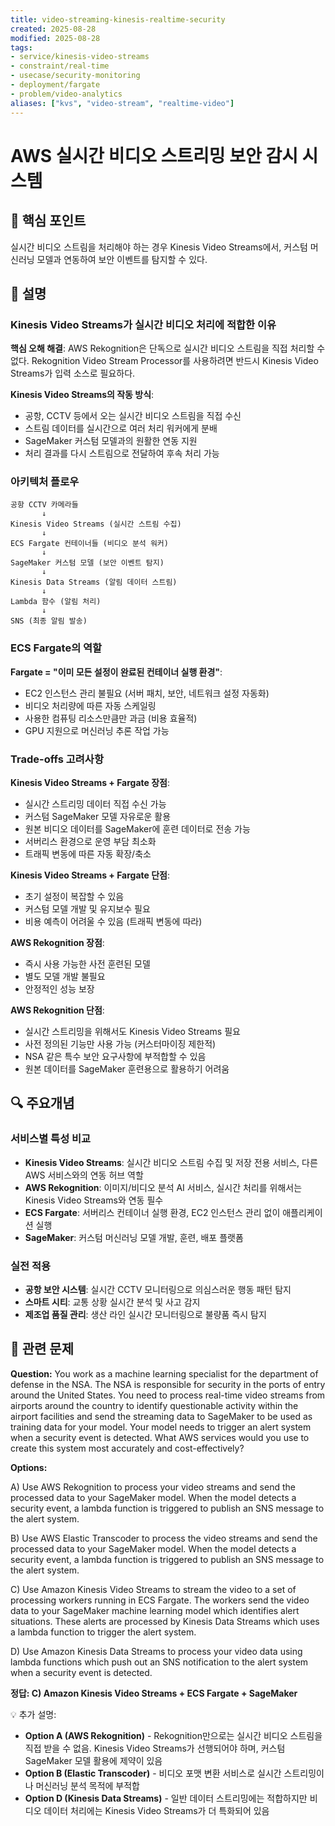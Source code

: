 ```yaml
---
title: video-streaming-kinesis-realtime-security
created: 2025-08-28
modified: 2025-08-28
tags:
- service/kinesis-video-streams
- constraint/real-time
- usecase/security-monitoring
- deployment/fargate
- problem/video-analytics
aliases: ["kvs", "video-stream", "realtime-video"]
---
```


# AWS 실시간 비디오 스트리밍 보안 감시 시스템

## 🎯 핵심 포인트

실시간 비디오 스트림을 처리해야 하는 경우 Kinesis Video Streams에서, 커스텀 머신러닝 모델과 연동하여 보안 이벤트를 탐지할 수 있다.

## 📝 설명

### Kinesis Video Streams가 실시간 비디오 처리에 적합한 이유

**핵심 오해 해결**: AWS Rekognition은 단독으로 실시간 비디오 스트림을 직접 처리할 수 없다. Rekognition Video Stream Processor를 사용하려면 반드시 Kinesis Video Streams가 입력 소스로 필요하다.

**Kinesis Video Streams의 작동 방식**:
- 공항, CCTV 등에서 오는 실시간 비디오 스트림을 직접 수신
- 스트림 데이터를 실시간으로 여러 처리 워커에게 분배
- SageMaker 커스텀 모델과의 원활한 연동 지원
- 처리 결과를 다시 스트림으로 전달하여 후속 처리 가능

### 아키텍처 플로우

```
공항 CCTV 카메라들
       ↓
Kinesis Video Streams (실시간 스트림 수집)
       ↓
ECS Fargate 컨테이너들 (비디오 분석 워커)
       ↓
SageMaker 커스텀 모델 (보안 이벤트 탐지)
       ↓
Kinesis Data Streams (알림 데이터 스트림)
       ↓
Lambda 함수 (알림 처리)
       ↓
SNS (최종 알림 발송)
```

### ECS Fargate의 역할

**Fargate = "이미 모든 설정이 완료된 컨테이너 실행 환경"**:
- EC2 인스턴스 관리 불필요 (서버 패치, 보안, 네트워크 설정 자동화)
- 비디오 처리량에 따른 자동 스케일링
- 사용한 컴퓨팅 리소스만큼만 과금 (비용 효율적)
- GPU 지원으로 머신러닝 추론 작업 가능

### Trade-offs 고려사항

**Kinesis Video Streams + Fargate 장점**:
- 실시간 스트리밍 데이터 직접 수신 가능
- 커스텀 SageMaker 모델 자유로운 활용
- 원본 비디오 데이터를 SageMaker에 훈련 데이터로 전송 가능
- 서버리스 환경으로 운영 부담 최소화
- 트래픽 변동에 따른 자동 확장/축소

**Kinesis Video Streams + Fargate 단점**:
- 초기 설정이 복잡할 수 있음
- 커스텀 모델 개발 및 유지보수 필요
- 비용 예측이 어려울 수 있음 (트래픽 변동에 따라)

**AWS Rekognition 장점**:
- 즉시 사용 가능한 사전 훈련된 모델
- 별도 모델 개발 불필요
- 안정적인 성능 보장

**AWS Rekognition 단점**:
- 실시간 스트리밍을 위해서도 Kinesis Video Streams 필요
- 사전 정의된 기능만 사용 가능 (커스터마이징 제한적)
- NSA 같은 특수 보안 요구사항에 부적합할 수 있음
- 원본 데이터를 SageMaker 훈련용으로 활용하기 어려움

## 🔍 주요개념

### 서비스별 특성 비교

- **Kinesis Video Streams**: 실시간 비디오 스트림 수집 및 저장 전용 서비스, 다른 AWS 서비스와의 연동 허브 역할
- **AWS Rekognition**: 이미지/비디오 분석 AI 서비스, 실시간 처리를 위해서는 Kinesis Video Streams와 연동 필수
- **ECS Fargate**: 서버리스 컨테이너 실행 환경, EC2 인스턴스 관리 없이 애플리케이션 실행
- **SageMaker**: 커스텀 머신러닝 모델 개발, 훈련, 배포 플랫폼

### 실전 적용

- **공항 보안 시스템**: 실시간 CCTV 모니터링으로 의심스러운 행동 패턴 탐지
- **스마트 시티**: 교통 상황 실시간 분석 및 사고 감지
- **제조업 품질 관리**: 생산 라인 실시간 모니터링으로 불량품 즉시 탐지

## 📝 관련 문제

**Question:** You work as a machine learning specialist for the department of defense in the NSA. The NSA is responsible for security in the ports of entry around the United States. You need to process real-time video streams from airports around the country to identify questionable activity within the airport facilities and send the streaming data to SageMaker to be used as training data for your model. Your model needs to trigger an alert system when a security event is detected. What AWS services would you use to create this system most accurately and cost-effectively?

**Options:**

A) Use AWS Rekognition to process your video streams and send the processed data to your SageMaker model. When the model detects a security event, a lambda function is triggered to publish an SNS message to the alert system.

B) Use AWS Elastic Transcoder to process the video streams and send the processed data to your SageMaker model. When the model detects a security event, a lambda function is triggered to publish an SNS message to the alert system.

C) Use Amazon Kinesis Video Streams to stream the video to a set of processing workers running in ECS Fargate. The workers send the video data to your SageMaker machine learning model which identifies alert situations. These alerts are processed by Kinesis Data Streams which uses a lambda function to trigger the alert system.

D) Use Amazon Kinesis Data Streams to process your video data using lambda functions which push out an SNS notification to the alert system when a security event is detected.

**정답: C) Amazon Kinesis Video Streams + ECS Fargate + SageMaker**

💡 추가 설명:

- **Option A (AWS Rekognition)** - Rekognition만으로는 실시간 비디오 스트림을 직접 받을 수 없음. Kinesis Video Streams가 선행되어야 하며, 커스텀 SageMaker 모델 활용에 제약이 있음
- **Option B (Elastic Transcoder)** - 비디오 포맷 변환 서비스로 실시간 스트리밍이나 머신러닝 분석 목적에 부적합
- **Option D (Kinesis Data Streams)** - 일반 데이터 스트리밍에는 적합하지만 비디오 데이터 처리에는 Kinesis Video Streams가 더 특화되어 있음
